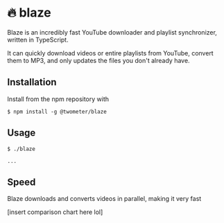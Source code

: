 # 🔥 blaze
Blaze is an incredibly fast YouTube downloader and playlist synchronizer, written in TypeScript.

It can quickly download videos or entire playlists from YouTube, convert them to MP3, and only updates the files you don't already have.

## Installation

Install from the npm repository with

```
$ npm install -g @twometer/blaze
```



## Usage

```
$ ./blaze

...
```



## Speed

Blaze downloads and converts videos in parallel, making it very fast

[insert comparison chart here lol]